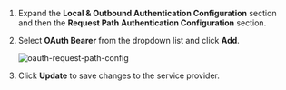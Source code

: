1. Expand the **Local & Outbound Authentication Configuration** section and then the **Request Path Authentication Configuration** section.

2. Select **OAuth Bearer** from the dropdown list and click **Add**.

    ![oauth-request-path-config](../../../assets/img/fragments/oauth-request-path-config.png)

3. Click **Update** to save changes to the service provider.
